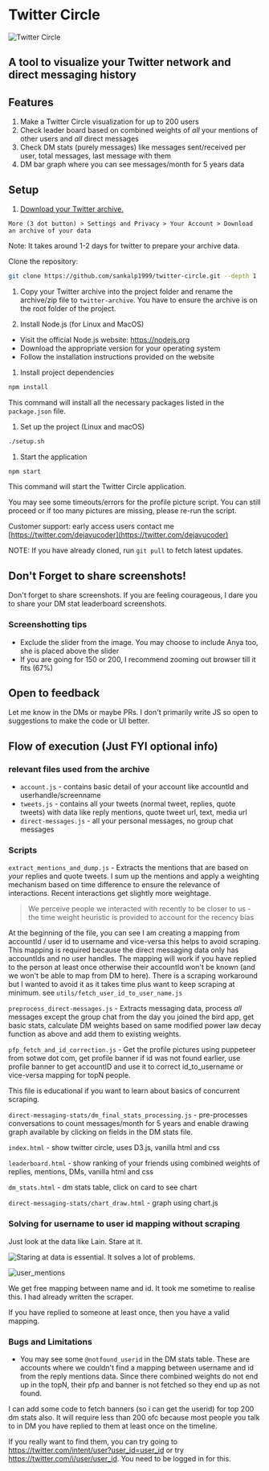 # Twitter Circle

![Twitter Circle](static/twitter-circle.png)

## A tool to visualize your Twitter network and direct messaging history

## Features

1. Make a Twitter Circle visualization for up to 200 users
2. Check leader board based on combined weights of *all* your mentions of other users and *all* direct messages
3. Check DM stats (purely messages) like messages sent/received per user, total messages, last message with them
4. DM bar graph where you can see messages/month for 5 years data

## Setup

1. [Download your Twitter archive.](https://help.twitter.com/en/managing-your-account/how-to-download-your-x-archive)

`More (3 dot button) > Settings and Privacy > Your Account > Download an archive of your data`

Note: It takes around 1-2 days for twitter to prepare your archive data.

Clone the repository:

```bash
git clone https://github.com/sankalp1999/twitter-circle.git --depth 1
```

1. Copy your Twitter archive into the project folder and rename the archive/zip file to `twitter-archive`. You  have to ensure the archive is on the root folder of the project.

1. Install Node.js (for Linux and MacOS)

- Visit the official Node.js website: <https://nodejs.org>
- Download the appropriate version for your operating system
- Follow the installation instructions provided on the website

1. Install project dependencies

```bash
npm install
```

This command will install all the necessary packages listed in the `package.json` file.

1. Set up the project (Linux and macOS)

```bash
./setup.sh
```

1. Start the application

```bash
npm start
```

This command will start the Twitter Circle application.

You may see some timeouts/errors for the profile picture script. You can still proceed
or if too many pictures are missing, please re-run the script.

Customer support: early access users contact me [https://twitter.com/dejavucoder](https://twitter.com/dejavucoder)

NOTE: If you have already cloned, run `git pull` to fetch latest updates.

## Don't Forget to share screenshots!

Don't forget to share screenshots. If you are feeling courageous, I dare you to share your DM stat leaderboard screenshots.

### Screenshotting tips

- Exclude the slider from the image. You may choose to include Anya too, she is placed above the slider
- If you are going for 150 or 200, I recommend zooming out browser till it fits (67%)

## Open to feedback

Let me know in the DMs or maybe PRs. I don't primarily write JS so open to suggestions
to make the code or UI better.

## Flow of execution (Just FYI optional info)

### relevant files used from the archive

- `account.js` - contains basic detail of your account like accountId and userhandle/screenname 
- `tweets.js` - contains all your tweets (normal tweet, replies, quote tweets) with data like reply mentions, quote tweet url, text, media url
- `direct-messages.js` - all your personal messages, no group chat messages


### Scripts

`extract_mentions_and_dump.js` - Extracts the mentions that are based on *your* replies and quote tweets. I sum up the mentions and apply a weighting mechanism based on time difference to ensure the relevance of interactions. Recent interactions get slightly more weightage.

> We perceive people we interacted with recently to be closer to us - the time weight heuristic is provided to account for the recency bias

At the beginning of the file, you can see I am creating a mapping from accountId / user id to username and vice-versa this helps to avoid scraping. This mapping is required because the direct messaging data only has accountIds and no user handles.
The mapping will work if you have replied to the person at least once otherwise their accountId won't be known  (and we won't be able to map from DM to here). There is a scraping workaround but I wanted to avoid it  as it takes time plus want to keep scraping at minimum. see `utils/fetch_user_id_to_user_name.js`

`preprocess_direct-messages.js` - Extracts messaging data, process *all* messages except the group chat from the day you joined the bird app, get basic stats, calculate DM weights based on same modified power law decay function as above and add them to existing weights.

`pfp_fetch_and_id_correction.js` - Get the profile pictures using puppeteer from sotwe dot com, get profile banner if id was not found earlier, use profile banner to get accountID and use it to correct id_to_username or vice-versa mapping for topN people.

This file is educational if you want to learn about basics of concurrent scraping.

`direct-messaging-stats/dm_final_stats_processing.js` - pre-processes conversations to count messages/month for 5 years and enable drawing graph 
available by clicking on fields in the DM stats file.

`index.html` - show twitter circle, uses D3.js, vanilla html and css

`leaderboard.html` - show ranking of your friends using combined weights of replies, mentions, DMs, vanilla html and css

`dm_stats.html` - dm stats table, click on card to see chart

`direct-messaging-stats/chart_draw.html` - graph using chart.js

### Solving for username to user id mapping without scraping

Just look at the data like Lain. Stare at it.

![Staring at data is essential. It solves a lot of problems. ](static/image.png)

![user_mentions](static/user_example.png)

We get free mapping between name and id. It took me sometime to realise this. I had already written the scraper.

If you have replied to someone at least once, then you have a valid mapping.


### Bugs and Limitations

- You may see some `@notfound_userid` in the DM stats table. These are accounts where we couldn't find a mapping between username and id from the reply mentions data. Since there combined weights do not end up in the topN, their pfp and banner is not fetched so they end up as not found.

I can add some code to fetch banners (so i can get the userid) for top 200 dm stats also. It will require less than 200 ofc because most people you talk to in DM you have replied to them at least once on the timeline.

If you really want to find them, you can try going to <https://twitter.com/intent/user?user_id=user_id> or try <https://twitter.com/i/user/user_id>. You need to be logged in for this.
